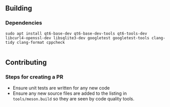 
## Building

### Dependencies

```
sudo apt install qt6-base-dev qt6-base-dev-tools qt6-tools-dev libcurl4-openssl-dev libsqlite3-dev googletest googletest-tools clang-tidy clang-format cppcheck
```

```meson setup build --backend=ninja --buildtype=debug -Db_sanitize=address -Db_lundef=false -Ddebug=true -Dwarning_level=2 --default-library=static -Dcpp_std=c++17 --reconfigure
```


## Contributing

### Steps for creating a PR

- Ensure unit tests are written for any new code
- Ensure any new source files are added to the listing in `tools/meson.build` so they are seen by code quality tools.